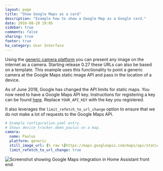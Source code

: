 ```yaml
---
layout: page
title: "Show Google Maps as a card"
description: "Example how to show a Google Map as a Google card."
date: 2016-08-20 19:05
sidebar: true
comments: false
sharing: true
footer: true
ha_category: User Interface
---
```


Using the [generic camera platform] you can present any image on the internet as a camera. Starting release 0.27 these URLs can also be based on a template. This example uses this functionality to point a generic camera at the Google Maps static image API and pass in the location of a device.

As of June 2018, Google has changed the API limits for static maps. You now need to have a Google Maps API key. Instructions for registering a key can be found  [here](https://github.com/googlemaps/google-maps-services-python#api-keys). Replace `YOUR_API_KEY` with the key you registered.

It also leverages the `limit_refetch_to_url_change` option to ensure that we do not make a lot of requests to the Google Maps API.

```yaml
# Example configuration.yaml entry.
# Shows device_tracker.demo_paulus on a map.
camera:
  name: Paulus
  platform: generic
  still_image_url: {% raw %}https://maps.googleapis.com/maps/api/staticmap?center={{ states.device_tracker.demo_paulus.attributes.latitude }},{{ states.device_tracker.demo_paulus.attributes.longitude }}&zoom=13&size=500x500&maptype=roadmap&markers=color:blue%7Clabel:P%7C{{ states.device_tracker.demo_paulus.attributes.latitude }},{{ states.device_tracker.demo_paulus.attributes.longitude }}{% endraw %}&key=YOUR_API_KEY
  limit_refetch_to_url_change: true
```

<p class='img'>
  <img src='/images/components/camera/generic-google-maps.png' alt='Screenshot showing Google Maps integration in Home Assistant front end.'>
</p>

[generic camera platform]: /components/camera.generic/
